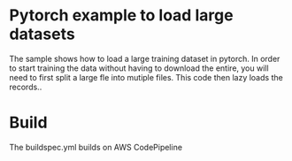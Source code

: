 # Pytorch example to load large datasets
The sample shows how to load a large training dataset in pytorch. In order to start training the data without having to download the entire, you will need to first split a large fle into mutiple files.
This code then lazy loads the records..

# Build 
The buildspec.yml builds on AWS CodePipeline

